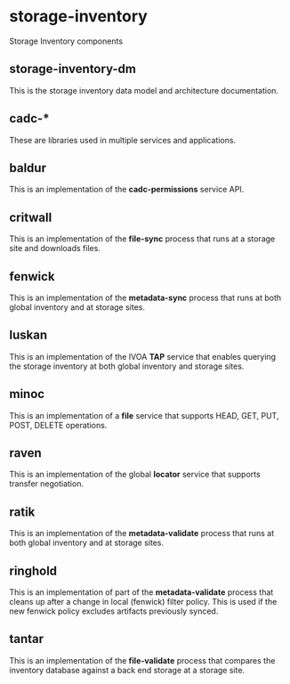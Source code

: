 # storage-inventory
Storage Inventory components

## storage-inventory-dm
This is the storage inventory data model and architecture documentation.

## cadc-*
These are libraries used in multiple services and applications.

## baldur
This is an implementation of the **cadc-permissions** service API.

## critwall
This is an implementation of the **file-sync** process that runs at a storage site and downloads files.

## fenwick
This is an implementation of the **metadata-sync** process that runs at both global inventory and at
storage sites.

## luskan
This is an implementation of the IVOA **TAP** service that enables querying the storage inventory at
both global inventory and storage sites.

## minoc
This is an implementation of a **file** service that supports HEAD, GET, PUT, POST, DELETE operations.

## raven
This is an implementation of the global **locator** service that supports transfer negotiation.

## ratik
This is an implementation of the **metadata-validate** process that runs at both global inventory and at
storage sites.

## ringhold
This is an implementation of part of the **metadata-validate** process that cleans up after a change in 
local (fenwick) filter policy. This is used if the new fenwick policy excludes artifacts previously
synced.

## tantar
This is an implementation of the **file-validate** process that compares the inventory database against a back end storage at a storage site.
